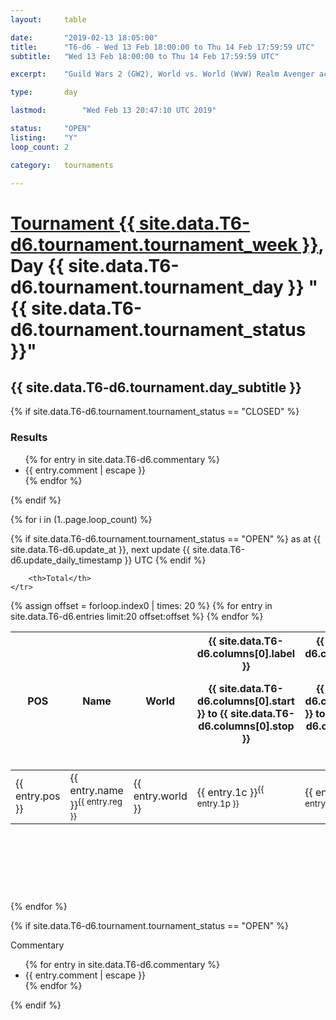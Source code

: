 ```yaml
---
layout: 	table

date: 		"2019-02-13 18:05:00"
title: 		"T6-d6 - Wed 13 Feb 18:00:00 to Thu 14 Feb 17:59:59 UTC"
subtitle: 	"Wed 13 Feb 18:00:00 to Thu 14 Feb 17:59:59 UTC"

excerpt:    "Guild Wars 2 (GW2), World vs. World (WvW) Realm Avenger achivement Tournament. \"Every Kill Counts\""

type:       day

lastmod: 		"Wed Feb 13 20:47:10 UTC 2019"

status:     "OPEN"
listing:    "Y"
loop_count: 2

category: 	tournaments

---
```

<div class="table_header">
    <h1><a href="{{ site.data.T6-d6.tournament.week_url }}">Tournament {{ site.data.T6-d6.tournament.tournament_week }}</a>, Day {{ site.data.T6-d6.tournament.tournament_day }} "{{ site.data.T6-d6.tournament.tournament_status }}"</h1>
    <h2>{{ site.data.T6-d6.tournament.day_subtitle }}</h2> 
</div>

{% if site.data.T6-d6.tournament.tournament_status == "CLOSED" %} 
<div class="commentary">
  <h3>Results</h3>
  <ul>
    {% for entry in site.data.T6-d6.commentary %}
    <li class="commentary_list">{{ entry.comment | escape }}</li>
    {% endfor %}
  </ul>
</div>
{% endif %}


{% for i in (1..page.loop_count) %}

{% if site.data.T6-d6.tournament.tournament_status == "OPEN" %} 
<span class="table_nextupdate">as at {{ site.data.T6-d6.update_at }}, next update {{ site.data.T6-d6.update_daily_timestamp }} UTC</span> 
{% endif %}

<table class="day_table">
  <colgroup>
    <col style="width:18px">
    <col style="width:55px">
    <col style="width:55px">
    <col style="width:12px">
    <col style="width:12px">
    <col style="width:12px">
    <col style="width:12px">
    <col style="width:12px">
    <col style="width:12px">
    <col style="width:12px">
    <col style="width:12px">
    <col style="width:12px">
    <col style="width:12px">
    <col style="width:12px">
    <col style="width:12px">
    <col style="width:12px">
    <col style="width:12px">
    <col style="width:12px">
    <col style="width:12px">
    <col style="width:12px">
    <col style="width:12px">
    <col style="width:12px">
    <col style="width:12px">
    <col style="width:12px">
    <col style="width:12px">
    <col style="width:12px">
    <col style="width:12px">
    <col style="width:18px">
  </colgroup>  
  <thead>
    <tr>
        <th>POS</th>
        <th class="AlignLeft">Name</th>
        <th class="AlignLeft">World</th>

<th><div class="label">{{ site.data.T6-d6.columns[0].label }}<p class="onhover">{{ site.data.T6-d6.columns[0].start }} to {{ site.data.T6-d6.columns[0].stop }}</p></div>​</th>
<th><div class="label">{{ site.data.T6-d6.columns[1].label }}<p class="onhover">{{ site.data.T6-d6.columns[1].start }} to {{ site.data.T6-d6.columns[1].stop }}</p></div>​</th>
<th><div class="label">{{ site.data.T6-d6.columns[2].label }}<p class="onhover">{{ site.data.T6-d6.columns[2].start }} to {{ site.data.T6-d6.columns[2].stop }}</p></div>​</th>
<th><div class="label">{{ site.data.T6-d6.columns[3].label }}<p class="onhover">{{ site.data.T6-d6.columns[3].start }} to {{ site.data.T6-d6.columns[3].stop }}</p></div>​</th>
<th><div class="label">{{ site.data.T6-d6.columns[4].label }}<p class="onhover">{{ site.data.T6-d6.columns[4].start }} to {{ site.data.T6-d6.columns[4].stop }}</p></div>​</th>
<th><div class="label">{{ site.data.T6-d6.columns[5].label }}<p class="onhover">{{ site.data.T6-d6.columns[5].start }} to {{ site.data.T6-d6.columns[5].stop }}</p></div>​</th>
<th><div class="label">{{ site.data.T6-d6.columns[6].label }}<p class="onhover">{{ site.data.T6-d6.columns[6].start }} to {{ site.data.T6-d6.columns[6].stop }}</p></div>​</th>
<th><div class="label">{{ site.data.T6-d6.columns[7].label }}<p class="onhover">{{ site.data.T6-d6.columns[7].start }} to {{ site.data.T6-d6.columns[7].stop }}</p></div>​</th>
<th><div class="label">{{ site.data.T6-d6.columns[8].label }}<p class="onhover">{{ site.data.T6-d6.columns[8].start }} to {{ site.data.T6-d6.columns[8].stop }}</p></div>​</th>
<th><div class="label">{{ site.data.T6-d6.columns[9].label }}<p class="onhover">{{ site.data.T6-d6.columns[9].start }} to {{ site.data.T6-d6.columns[9].stop }}</p></div>​</th>
<th><div class="label">{{ site.data.T6-d6.columns[10].label }}<p class="onhover">{{ site.data.T6-d6.columns[10].start }} to {{ site.data.T6-d6.columns[10].stop }}</p></div>​</th>

<th><div class="label">{{ site.data.T6-d6.columns[11].label }}<p class="onhover">{{ site.data.T6-d6.columns[11].start }} to {{ site.data.T6-d6.columns[11].stop }}</p></div>​</th>
<th><div class="label">{{ site.data.T6-d6.columns[12].label }}<p class="onhover">{{ site.data.T6-d6.columns[12].start }} to {{ site.data.T6-d6.columns[12].stop }}</p></div>​</th>
<th><div class="label">{{ site.data.T6-d6.columns[13].label }}<p class="onhover">{{ site.data.T6-d6.columns[13].start }} to {{ site.data.T6-d6.columns[13].stop }}</p></div>​</th>
<th><div class="label">{{ site.data.T6-d6.columns[14].label }}<p class="onhover">{{ site.data.T6-d6.columns[14].start }} to {{ site.data.T6-d6.columns[14].stop }}</p></div>​</th>
<th><div class="label">{{ site.data.T6-d6.columns[15].label }}<p class="onhover">{{ site.data.T6-d6.columns[15].start }} to {{ site.data.T6-d6.columns[15].stop }}</p></div>​</th>
<th><div class="label">{{ site.data.T6-d6.columns[16].label }}<p class="onhover">{{ site.data.T6-d6.columns[16].start }} to {{ site.data.T6-d6.columns[16].stop }}</p></div>​</th>
<th><div class="label">{{ site.data.T6-d6.columns[17].label }}<p class="onhover">{{ site.data.T6-d6.columns[17].start }} to {{ site.data.T6-d6.columns[17].stop }}</p></div>​</th>
<th><div class="label">{{ site.data.T6-d6.columns[18].label }}<p class="onhover">{{ site.data.T6-d6.columns[18].start }} to {{ site.data.T6-d6.columns[18].stop }}</p></div>​</th>
<th><div class="label">{{ site.data.T6-d6.columns[19].label }}<p class="onhover">{{ site.data.T6-d6.columns[19].start }} to {{ site.data.T6-d6.columns[19].stop }}</p></div>​</th>
<th><div class="label">{{ site.data.T6-d6.columns[20].label }}<p class="onhover">{{ site.data.T6-d6.columns[20].start }} to {{ site.data.T6-d6.columns[20].stop }}</p></div>​</th>

<th><div class="label">{{ site.data.T6-d6.columns[21].label }}<p class="onhover">{{ site.data.T6-d6.columns[21].start }} to {{ site.data.T6-d6.columns[21].stop }}</p></div>​</th>
<th><div class="label">{{ site.data.T6-d6.columns[22].label }}<p class="onhover">{{ site.data.T6-d6.columns[22].start }} to {{ site.data.T6-d6.columns[22].stop }}</p></div>​</th>
<th><div class="label">{{ site.data.T6-d6.columns[23].label }}<p class="onhover">{{ site.data.T6-d6.columns[23].start }} to {{ site.data.T6-d6.columns[23].stop }}</p></div>​</th>

        <th>Total</th>
    </tr>
  </thead>
  {% assign offset = forloop.index0 | times: 20 %}
<tbody>
{% for entry in site.data.T6-d6.entries limit:20 offset:offset %}
  <tr>
    <td class="pl{{ entry.pos }}">{{ entry.pos }}</td>
    <td class="AlignLeft">{{ entry.name }}<sup>{{ entry.reg }}</sup></td>
    <td class="AlignLeft">{{ entry.world }}</td>
    <td class="pl{{ entry.1p }}">{{ entry.1c }}<sup>{{ entry.1p }}</sup></td>
    <td class="pl{{ entry.2p }}">{{ entry.2c }}<sup>{{ entry.2p }}</sup></td>
    <td class="pl{{ entry.3p }}">{{ entry.3c }}<sup>{{ entry.3p }}</sup></td>
    <td class="pl{{ entry.4p }}">{{ entry.4c }}<sup>{{ entry.4p }}</sup></td>
    <td class="pl{{ entry.5p }}">{{ entry.5c }}<sup>{{ entry.5p }}</sup></td>
    <td class="pl{{ entry.6p }}">{{ entry.6c }}<sup>{{ entry.6p }}</sup></td>
    <td class="pl{{ entry.7p }}">{{ entry.7c }}<sup>{{ entry.7p }}</sup></td>
    <td class="pl{{ entry.8p }}">{{ entry.8c }}<sup>{{ entry.8p }}</sup></td>
    <td class="pl{{ entry.9p }}">{{ entry.9c }}<sup>{{ entry.9p }}</sup></td>
    <td class="pl{{ entry.10p }}">{{ entry.10c }}<sup>{{ entry.10p }}</sup></td>
    <td class="pl{{ entry.11p }}">{{ entry.11c }}<sup>{{ entry.11p }}</sup></td>
    <td class="pl{{ entry.12p }}">{{ entry.12c }}<sup>{{ entry.12p }}</sup></td>
    <td class="pl{{ entry.13p }}">{{ entry.13c }}<sup>{{ entry.13p }}</sup></td>
    <td class="pl{{ entry.14p }}">{{ entry.14c }}<sup>{{ entry.14p }}</sup></td>
    <td class="pl{{ entry.15p }}">{{ entry.15c }}<sup>{{ entry.15p }}</sup></td>
    <td class="pl{{ entry.16p }}">{{ entry.16c }}<sup>{{ entry.16p }}</sup></td>
    <td class="pl{{ entry.17p }}">{{ entry.17c }}<sup>{{ entry.17p }}</sup></td>
    <td class="pl{{ entry.18p }}">{{ entry.18c }}<sup>{{ entry.18p }}</sup></td>
    <td class="pl{{ entry.19p }}">{{ entry.19c }}<sup>{{ entry.19p }}</sup></td>
    <td class="pl{{ entry.20p }}">{{ entry.20c }}<sup>{{ entry.20p }}</sup></td>
    <td class="pl{{ entry.21p }}">{{ entry.21c }}<sup>{{ entry.21p }}</sup></td>
    <td class="pl{{ entry.22p }}">{{ entry.22c }}<sup>{{ entry.22p }}</sup></td>
    <td class="pl{{ entry.23p }}">{{ entry.23c }}<sup>{{ entry.23p }}</sup></td>
    <td class="pl{{ entry.24p }}">{{ entry.24c }}<sup>{{ entry.24p }}</sup></td>
    <td>{{ entry.total }}</td>
  </tr>
{% endfor %}  
</tbody>
</table>
<div class="leaderboard">
  <script async src="//pagead2.googlesyndication.com/pagead/js/adsbygoogle.js"></script>
  <!-- 728x90 -->
  <ins class="adsbygoogle"
       style="display:inline-block;width:728px;height:90px"
       data-ad-client="ca-pub-3274917281288240"
       data-ad-slot="3870538733"></ins>
  <script>
  (adsbygoogle = window.adsbygoogle || []).push({});
  </script>    
</div>
<br />
{% endfor %}

{% if site.data.T6-d6.tournament.tournament_status == "OPEN" %} 
<div class="commentary">
  <span class="commentary_title">Commentary</span>
  <ul>
    {% for entry in site.data.T6-d6.commentary %}
    <li class="commentary_list">{{ entry.comment | escape }}</li>
    {% endfor %}
  </ul>
</div>
{% endif %}


